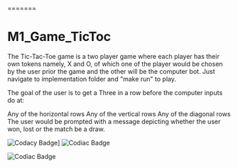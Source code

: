 
=======
# M1_Game_TicToc
The Tic-Tac-Toe game is a two player game where each player has their own tokens namely, X and O, of which one of the player would be chosen by the user prior the game and the other will be the computer bot. Just navigate to implementation folder and "make run" to play.

The goal of the user is to get a Three in a row before the computer inputs do at:

Any of the horizontal rows
Any of the vertical rows
Any of the diagonal rows
The user would be prompted with a message depicting whether the user won, lost or the match be a draw.


![Codacy Badge](https://api.codacy.com/project/badge/Grade/9197075a610c409c872d7c184f2f7e4d)]
![Codiac Badge](https://api.codiga.io/project/29855/score/svg)

![Codiac Badge](https://api.codiga.io/project/29855/status/svg)
